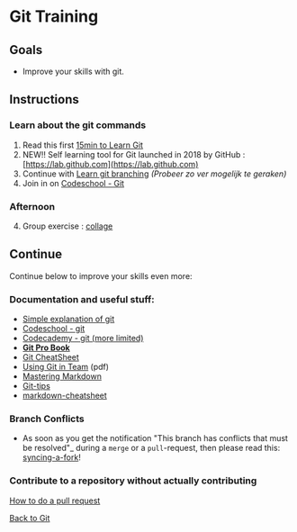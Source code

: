 # Git Training

## Goals

- Improve your skills with git.


## Instructions

### Learn about the git commands
1. Read this first [15min to Learn Git](https://guides.github.com/introduction/git-handbook/)
2. NEW!! Self learning tool for Git launched in 2018 by GitHub : [https://lab.github.com](https://lab.github.com)
2. Continue with [Learn git branching](http://learngitbranching.js.org) _(Probeer zo ver mogelijk te geraken)_
3. Join in on [Codeschool - Git ](https://www.codeschool.com/learn/git)

### Afternoon
4. Group exercise : [collage]()


## Continue
Continue below to improve your skills even more:

### Documentation and useful stuff:
* [Simple explanation of git](http://rogerdudler.github.io/git-guide/index.nl.html)
* [Codeschool - git ](https://www.codeschool.com/learn/git)
* [Codecademy - git (more limited)](https://www.codecademy.com/courses/learn-git/lessons/git-workflow/exercises/hello-git)
* **[Git Pro Book](http://git-scm.com/book/en/v2)**
* [Git CheatSheet](https://services.github.com/on-demand/downloads/github-git-cheat-sheet.pdf)
* [Using Git in Team](01-GIT/documentation/git_2.pdf) (pdf)
* [Mastering Markdown](https://guides.github.com/features/mastering-markdown/)
* [Git-tips](https://github.com/git-tips/tips)
* [markdown-cheatsheet](https://guides.github.com/pdfs/markdown-cheatsheet-online.pdf)

### Branch Conflicts

* As soon as you get the notification "This branch has conflicts that must be resolved"_ during a `merge` or a `pull`-request, 
then please read this: [syncing-a-fork](https://help.github.com/articles/syncing-a-fork/)!

### Contribute to a repository without actually contributing

[How to do a pull request](https://services.github.com/on-demand/intro-to-github/create-pull-request)

[Back to Git](./)
